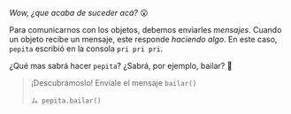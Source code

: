 _Wow, ¿que acaba de suceder acá?_ :open_mouth:

Para comunicarnos con los objetos, debemos enviarles _mensajes_. Cuando un objeto recibe un mensaje, este responde _haciendo algo_. En este caso, `pepita` escribió en la consola `pri pri pri`. 

¿Qué mas sabrá hacer `pepita`? ¿Sabrá, por ejemplo, bailar? :dancer:
 
> ¡Descubrámoslo! Enviale el mensaje `bailar()`
> 
> ```wollok
> ム pepita.bailar()
> ```
